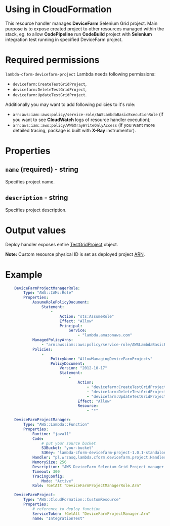 <!---
# This file is part of the pl.wrzasq.lambda.
#
# @license http://mit-license.org/ The MIT license
# @copyright 2020 © by Rafał Wrzeszcz - Wrzasq.pl.
-->

# Using in CloudFormation

This resource handler manages **DeviceFarm** Selenium Grid project. Main purpose is to expose created project to other
resources managed within the stack, eg. to allow **CodePipeline** run **CodeBuild** project with **Selenium**
integration test running in specified DeviceFarm project.

# Required permissions

`lambda-cform-devicefarm-project` Lambda needs following permissions:

-   `devicefarm:CreateTestGridProject`,
-   `devicefarm:DeleteTestGridProject`,
-   `devicefarm:UpdateTestGridProject`.

Additionally you may want to add following policies to it's role:

-   `arn:aws:iam::aws:policy/service-role/AWSLambdaBasicExecutionRole` (if you want to see **CloudWatch** logs of
resource handler execution);
-   `arn:aws:iam::aws:policy/AWSXrayWriteOnlyAccess` (if you want more detailed tracing, package is built with
**X-Ray** instrumentor).

# Properties

## `name` (required) - string

Specifies project name.

## `description` - string

Specifies project description.

# Output values

Deploy handler exposes entire
[TestGridProject](https://docs.aws.amazon.com/AWSJavaSDK/latest/javadoc/com/amazonaws/services/devicefarm/model/TestGridProject.html)
object.

**Note:** Custom resource physical ID is set as deployed project
[ARN](https://docs.aws.amazon.com/general/latest/gr/aws-arns-and-namespaces.html).

# Example

```yaml
    DeviceFarmProjectManagerRole:
        Type: "AWS::IAM::Role"
        Properties:
            AssumeRolePolicyDocument:
                Statement:
                    -
                        Action: "sts:AssumeRole"
                        Effect: "Allow"
                        Principal:
                            Service:
                                - "lambda.amazonaws.com"
            ManagedPolicyArns:
                - "arn:aws:iam::aws:policy/service-role/AWSLambdaBasicExecutionRole"
            Policies:
                -
                    PolicyName: "AllowManagingDeviceFarmProjects"
                    PolicyDocument:
                        Version: "2012-10-17"
                        Statement:
                            -
                                Action:
                                    - "devicefarm:CreateTestGridProject"
                                    - "devicefarm:DeleteTestGridProject"
                                    - "devicefarm:UpdateTestGridProject"
                                Effect: "Allow"
                                Resource:
                                    - "*"

    DeviceFarmProjectManager:
        Type: "AWS::Lambda::Function"
        Properties:
            Runtime: "java11"
            Code:
                # put your source bucket
                S3Bucket: "your-bucket"
                S3Key: "lambda-cform-devicefarm-project-1.0.1-standalone.jar"
            Handler: "pl.wrzasq.lambda.cform.devicefarm.project.Handler::handle"
            MemorySize: 256
            Description: "AWS DeviceFarm Selenium Grid Project manager deployment."
            Timeout: 300
            TracingConfig:
                Mode: "Active"
            Role: !GetAtt "DeviceFarmProjectManagerRole.Arn"

    DeviceFarmProject:
        Type: "AWS::CloudFormation::CustomResource"
        Properties:
            # reference to deploy function
            ServiceToken: !GetAtt "DeviceFarmProjectManager.Arn"
            name: "IntegrationTest"
```
